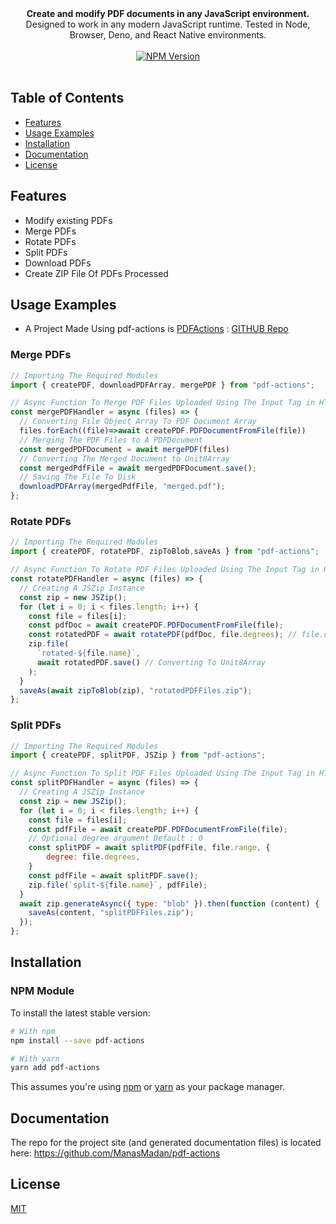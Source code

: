 <div align="center">
  <strong>Create and modify PDF documents in any JavaScript environment.</strong>
</div>
<div align="center">
  Designed to work in any modern JavaScript runtime. Tested in Node, Browser, Deno, and React Native environments.
</div>

<br />
<div align="center">
  <!-- NPM Version -->
  <a href="https://www.npmjs.com/package/pdf-actions">
    <img
      src="https://img.shields.io/npm/v/pdf-actions.svg?style=flat-square"
      alt="NPM Version"
    />
  </a>
</div>

<br />

## Table of Contents

- [Features](#features)
- [Usage Examples](#usage-examples)
- [Installation](#installation)
- [Documentation](#documentation)
- [License](#license)

## Features

- Modify existing PDFs
- Merge PDFs
- Rotate PDFs
- Split PDFs
- Download PDFs
- Create ZIP File Of PDFs Processed

## Usage Examples

- A Project Made Using pdf-actions is [PDFActions](https://pdfactions.vercel.app/) : [GITHUB Repo](https://github.com/ManasMadan/PDFActions)

### Merge PDFs

<!-- prettier-ignore -->
```js
// Importing The Required Modules
import { createPDF, downloadPDFArray, mergePDF } from "pdf-actions";

// Async Function To Merge PDF Files Uploaded Using The Input Tag in HTML
const mergePDFHandler = async (files) => {
  // Converting File Object Array To PDF Document Array
  files.forEach((file)=>await createPDF.PDFDocumentFromFile(file))
  // Merging The PDF Files to A PDFDocument
  const mergedPDFDocument = await mergePDF(files)
  // Converting The Merged Document to Unit8Array
  const mergedPdfFile = await mergedPDFDocument.save();
  // Saving The File To Disk
  downloadPDFArray(mergedPdfFile, "merged.pdf");
};
```

### Rotate PDFs

<!-- prettier-ignore -->
```js
// Importing The Required Modules
import { createPDF, rotatePDF, zipToBlob,saveAs } from "pdf-actions";

// Async Function To Rotate PDF Files Uploaded Using The Input Tag in HTML
const rotatePDFHandler = async (files) => {
  // Creating A JSZip Instance 
  const zip = new JSZip();
  for (let i = 0; i < files.length; i++) {
    const file = files[i];
    const pdfDoc = await createPDF.PDFDocumentFromFile(file);
    const rotatedPDF = await rotatePDF(pdfDoc, file.degrees); // file.degrees is not by default
    zip.file(
      `rotated-${file.name}`,
      await rotatedPDF.save() // Converting To Unit8Array
    );
  }
  saveAs(await zipToBlob(zip), "rotatedPDFFiles.zip");
};
```

### Split PDFs

<!-- prettier-ignore -->
```js
// Importing The Required Modules
import { createPDF, splitPDF, JSZip } from "pdf-actions";

// Async Function To Split PDF Files Uploaded Using The Input Tag in HTML
const splitPDFHandler = async (files) => {
  // Creating A JSZip Instance 
  const zip = new JSZip();
  for (let i = 0; i < files.length; i++) {
    const file = files[i];
    const pdfFile = await createPDF.PDFDocumentFromFile(file);
    // Optional degree argument Default : 0
    const splitPDF = await splitPDF(pdfFile, file.range, {
        degree: file.degrees,
    }
    const pdfFile = await splitPDF.save();
    zip.file(`split-${file.name}`, pdfFile);
  }
  await zip.generateAsync({ type: "blob" }).then(function (content) {
    saveAs(content, "splitPDFFiles.zip");
  });
};
```

## Installation

### NPM Module

To install the latest stable version:

```bash
# With npm
npm install --save pdf-actions

# With yarn
yarn add pdf-actions
```

This assumes you're using [npm](https://www.npmjs.com/) or [yarn](https://yarnpkg.com/lang/en/) as your package manager.

## Documentation

The repo for the project site (and generated documentation files) is
located here: https://github.com/ManasMadan/pdf-actions

## License

[MIT](LICENSE.md)
